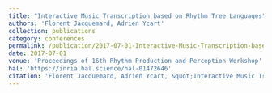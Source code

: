```yaml
---
title: "Interactive Music Transcription based on Rhythm Tree Languages"
authors: 'Florent Jacquemard, Adrien Ycart'
collection: publications
category: conferences
permalink: /publication/2017-07-01-Interactive-Music-Transcription-based-on-Rhythm-Tree-Languages
date: 2017-07-01
venue: 'Proceedings of 16th Rhythm Production and Perception Workshop'
hal: 'https://inria.hal.science/hal-01472646'
citation: 'Florent Jacquemard, Adrien Ycart, &quot;Interactive Music Transcription based on Rhythm Tree Languages&quot; In the proceedings of 16th Rhythm Production and Perception Workshop, 2017.'
---
```

